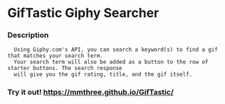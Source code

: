 # GifTastic Giphy Searcher

### Description
```
  Using Giphy.com's API, you can search a keyword(s) to find a gif that matches your search term. 
  Your search term will also be added as a button to the row of starter buttons. The search response 
  will give you the gif rating, title, and the gif itself.
```

### Try it out! https://mmthree.github.io/GifTastic/
